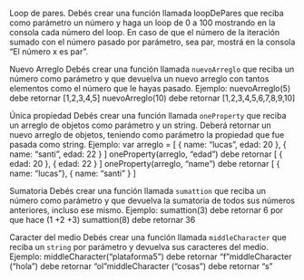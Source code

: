 Loop de pares.
Debés crear una función llamada loopDePares que reciba como parámetro un número y haga un loop de 0 a 100 mostrando en la consola cada número del loop. En caso de que el número de la iteración sumado con el número pasado por parámetro, sea par, mostrá en la consola “El número x es par”.

Nuevo Arreglo
Debés crear una función llamada `nuevoArreglo` que reciba un número como parámetro y que devuelva un nuevo arreglo con tantos elementos como el número que le hayas pasado. Ejemplo: nuevoArreglo(5) debe retornar [1,2,3,4,5] nuevoArreglo(10) debe retornar [1,2,3,4,5,6,7,8,9,10]

Única propiedad
Debés crear una función llamada `oneProperty` que reciba un arreglo de objetos como parámetro y un string. Deberá retornar un nuevo arreglo de objetos, teniendo como parámetro la propiedad que fue pasada como string. Ejemplo: var arreglo = [ { name: “lucas”, edad: 20 }, { name: “santi”, edad: 22 } ] oneProperty(arreglo, “edad”) debe retornar [ { edad: 20 }, { edad: 22 } ] oneProperty(arreglo, “name”) debe retornar [ { name: “lucas”}, { name: “santi” } ]

Sumatoria
Debés crear una función llamada `sumattion` que reciba un número como parámetro y que devuelva la sumatoria de todos sus números anteriores, incluso ese mismo. Ejemplo: sumattion(3) debe retornar 6 por que hace (1 +2 +3) sumattion(8) debe retornar 36

Caracter del medio
Debés crear una función llamada `middleCharacter` que reciba un `string` por parámetro y devuelva sus caracteres del medio. Ejemplo: middleCharacter(“plataforma5”) debe retornar “f”middleCharacter (“hola”) debe retornar “ol”middleCharacter (“cosas”) debe retornar “s”